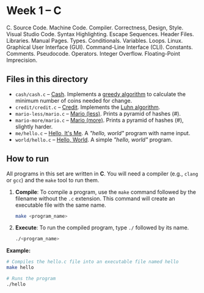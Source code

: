 # Week 1 – C

C. Source Code. Machine Code. Compiler. Correctness, Design, Style. Visual Studio Code. Syntax Highlighting. Escape Sequences. Header Files. Libraries. Manual Pages. Types. Conditionals. Variables. Loops. Linux. Graphical User Interface (GUI). Command-Line Interface (CLI). Constants. Comments. Pseudocode. Operators. Integer Overflow. Floating-Point Imprecision.

## Files in this directory

- `cash/cash.c` – [Cash](https://cs50.harvard.edu/x/psets/1/cash/). Implements a [greedy algorithm](https://en.wikipedia.org/wiki/Greedy_algorithm) to calculate the minimum number of coins needed for change.
- `credit/credit.c` – [Credit](https://cs50.harvard.edu/x/psets/1/credit/). Implements the [Luhn algorithm](https://en.wikipedia.org/wiki/Luhn_algorithm).
- `mario-less/mario.c` – [Mario (less)](https://cs50.harvard.edu/x/psets/1/mario/less/). Prints a pyramid of hashes (#).
- `mario-more/mario.c` – [Mario (more)](https://cs50.harvard.edu/x/psets/1/mario/more/). Prints a pyramid of hashes (#), slightly harder.
- `me/hello.c` – [Hello, It's Me](https://cs50.harvard.edu/x/psets/1/me/). A *"hello, world"* program with name input.
- `world/hello.c` – [Hello, World](https://cs50.harvard.edu/x/psets/1/world/). A simple *"hello, world"* program.

## How to run

All programs in this set are written in **C**. You will need a compiler (e.g., `clang` or `gcc`) and the `make` tool to run them.

1.  **Compile**: To compile a program, use the `make` command followed by the filename without the `.c` extension. This command will create an executable file with the same name.

    ```bash
    make <program_name>
    ```

2.  **Execute**: To run the compiled program, type `./` followed by its name.

    ```bash
    ./<program_name>
    ```

**Example:**

```bash
# Compiles the hello.c file into an executable file named hello
make hello

# Runs the program
./hello
